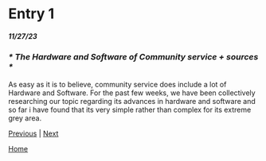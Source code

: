 # Entry 1
##### 11/27/23 

### _* The Hardware and Software of Community service + sources *_ 

As easy as it is to believe, community service does include a lot of Hardware and Software. For the past few weeks, we have been collectively researching our topic regarding its advances in hardware and software and so far i have found that its very simple rather than complex for its extreme grey area. 





[Previous](entry01.md) | [Next](entry03.md)

[Home](../README.md)
